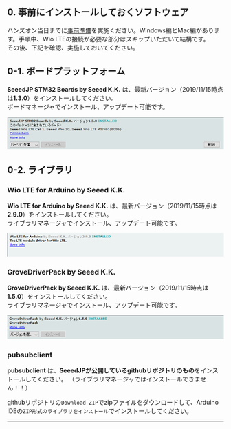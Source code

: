 ## 0. 事前にインストールしておくソフトウェア

ハンズオン当日までに[事前準備](https://soracom.github.io/jp-training/WioLTE/0/prepare)を実施ください。Windows編とMac編があります。手順中、Wio LTEの接続が必要な部分はスキップいただいて結構です。  
その後、下記を確認、実施しておいてください。

## <a name="0-1">0-1. ボードプラットフォーム</a>

**SeeedJP STM32 Boards by Seeed K.K.** は、最新バージョン（2019/11/15時点は**1.3.0**）をインストールしてください。  
ボードマネージャでインストール、アップデート可能です。

![0 1](media/0-1.png)

## <a name="0-2">0-2. ライブラリ</a>

### Wio LTE for Arduino by Seeed K.K.

**Wio LTE for Arduino by Seeed K.K.** は、最新バージョン（2019/11/15時点は**2.9.0**）をインストールしてください。  
ライブラリマネージャでインストール、アップデート可能です。

![0 2](media/0-2.png)

### GroveDriverPack by Seeed K.K.

**GroveDriverPack by Seeed K.K.** は、最新バージョン（2019/11/15時点は**1.5.0**）をインストールしてください。  
ライブラリマネージャでインストール、アップデート可能です。

![0 3](media/0-3.png)

### pubsubclient

**pubsubclient** は、**SeeedJPが公開しているgithubリポジトリのもの**をインストールしてください。
（ライブラリマネージャではインストールできません！！）

githubリポジトリの`Download ZIP`でzipファイルをダウンロードして、Arduino IDEの`ZIP形式のライブラリをインストール`でインストールしてください。

***
